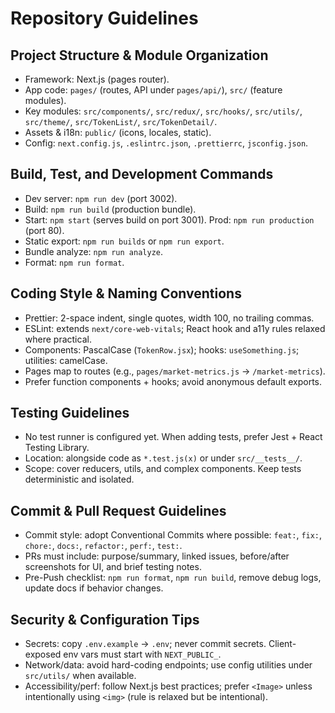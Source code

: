 # Repository Guidelines

## Project Structure & Module Organization
- Framework: Next.js (pages router).
- App code: `pages/` (routes, API under `pages/api/`), `src/` (feature modules).
- Key modules: `src/components/`, `src/redux/`, `src/hooks/`, `src/utils/`, `src/theme/`, `src/TokenList/`, `src/TokenDetail/`.
- Assets & i18n: `public/` (icons, locales, static).
- Config: `next.config.js`, `.eslintrc.json`, `.prettierrc`, `jsconfig.json`.

## Build, Test, and Development Commands
- Dev server: `npm run dev` (port 3002).
- Build: `npm run build` (production bundle).
- Start: `npm start` (serves build on port 3001). Prod: `npm run production` (port 80).
- Static export: `npm run builds` or `npm run export`.
- Bundle analyze: `npm run analyze`.
- Format: `npm run format`.

## Coding Style & Naming Conventions
- Prettier: 2-space indent, single quotes, width 100, no trailing commas.
- ESLint: extends `next/core-web-vitals`; React hook and a11y rules relaxed where practical.
- Components: PascalCase (`TokenRow.jsx`); hooks: `useSomething.js`; utilities: camelCase.
- Pages map to routes (e.g., `pages/market-metrics.js` → `/market-metrics`).
- Prefer function components + hooks; avoid anonymous default exports.

## Testing Guidelines
- No test runner is configured yet. When adding tests, prefer Jest + React Testing Library.
- Location: alongside code as `*.test.js(x)` or under `src/__tests__/`.
- Scope: cover reducers, utils, and complex components. Keep tests deterministic and isolated.

## Commit & Pull Request Guidelines
- Commit style: adopt Conventional Commits where possible: `feat:`, `fix:`, `chore:`, `docs:`, `refactor:`, `perf:`, `test:`.
- PRs must include: purpose/summary, linked issues, before/after screenshots for UI, and brief testing notes.
- Pre-Push checklist: `npm run format`, `npm run build`, remove debug logs, update docs if behavior changes.

## Security & Configuration Tips
- Secrets: copy `.env.example` → `.env`; never commit secrets. Client-exposed env vars must start with `NEXT_PUBLIC_`.
- Network/data: avoid hard-coding endpoints; use config utilities under `src/utils/` when available.
- Accessibility/perf: follow Next.js best practices; prefer `<Image>` unless intentionally using `<img>` (rule is relaxed but be intentional).

